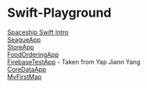 # Swift-Playground

[Spaceship Swift Intro](https://github.com/NightfuryEquinn/Swift-Playground/tree/main/Lab/Spaceship)
<br/>
[SeagueApp](https://github.com/NightfuryEquinn/Swift-Playground/tree/main/Lab/SeagueApp)
<br/>
[StoreApp](https://github.com/NightfuryEquinn/Swift-Playground/tree/main/Lab/StoreApp-CRUD)
<br/>
[FoodOrderingApp](https://github.com/NightfuryEquinn/Swift-Playground/tree/main/Lab/FoodOrderingSystem)
<br/>
[FirebaseTestApp](https://github.com/NightfuryEquinn/Swift-Playground/tree/main/Lab/FireBase/FireBaseProject) - Taken from Yap Jiann Yang
<br/>
[CoreDataApp](https://github.com/NightfuryEquinn/Swift-Playground/tree/main/Lab/CoreDataSwift)
<br/>
[MyFirstMap](https://github.com/NightfuryEquinn/Swift-Playground/tree/main/Lab/MyFirstMap)
